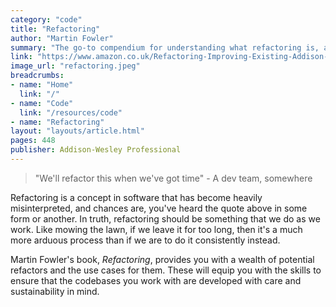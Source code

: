 ```yaml
---
category: "code"
title: "Refactoring"
author: "Martin Fowler"
summary: "The go-to compendium for understanding what refactoring is, and the various strategies you can use for improving your code."
link: "https://www.amazon.co.uk/Refactoring-Improving-Existing-Addison-Wesley-Technology/dp/0134757599/ref=sr_1_1?keywords=refactoring&qid=1636495880&sr=8-1"
image_url: "refactoring.jpeg"
breadcrumbs:
- name: "Home"
  link: "/"
- name: "Code"
  link: "/resources/code"
- name: "Refactoring"
layout: "layouts/article.html"
pages: 448
publisher: Addison-Wesley Professional
---
```


> "We'll refactor this when we've got time" - A dev team, somewhere

Refactoring is a concept in software that has become heavily misinterpreted, and chances are, you've heard the quote above in some form or another. In truth, refactoring should be something that we do as we work. Like mowing the lawn, if we leave it for too long, then it's a much more arduous process than if we are to do it consistently instead.

Martin Fowler's book, _Refactoring_, provides you with a wealth of potential refactors and the use cases for them. These will equip you with the skills to ensure that the codebases you work with are developed with care and sustainability in mind.
